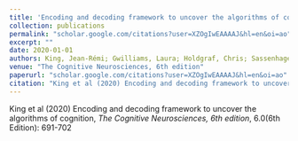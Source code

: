 ```yaml
---
title: 'Encoding and decoding framework to uncover the algorithms of cognition'
collection: publications
permalink: "scholar.google.com/citations?user=XZOgIwEAAAAJ&hl=en&oi=ao"
excerpt: ""
date: 2020-01-01
authors: King, Jean-Rémi; Gwilliams, Laura; Holdgraf, Chris; Sassenhagen, Jona; Barachant, Alexandre; Engemann, Denis; Larson, Eric; Gramfort, Alexandre; 
venue: "The Cognitive Neurosciences, 6th edition"
paperurl: "scholar.google.com/citations?user=XZOgIwEAAAAJ&hl=en&oi=ao"
citation: "King et al (2020) Encoding and decoding framework to uncover the algorithms of cognition, <i>The Cognitive Neurosciences, 6th edition</i>, 6.0(6th Edition): 691-702"
---
```

King et al (2020) Encoding and decoding framework to uncover the algorithms of cognition, <i>The Cognitive Neurosciences, 6th edition</i>, 6.0(6th Edition): 691-702
